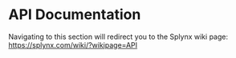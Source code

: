 API Documentation
=============

Navigating to this section will redirect you to the Splynx wiki page:
https://splynx.com/wiki/?wikipage=API
